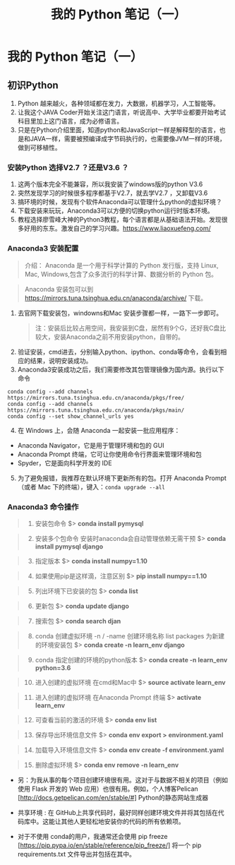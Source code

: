 ﻿---
title: 我的 Python 笔记（一）
categories: python
copyright: true
---

# 我的 Python 笔记（一）

## 初识Python
1. Python 越来越火，各种领域都在发力，大数据，机器学习，人工智能等。
2. 让我这个JAVA Coder开始关注这门语言，听说高中、大学毕业都要开始考试科目里加上这门语言，成为必修语言。
3. 只是在Python介绍里面，知道python和JavaScript一样是解释型的语言，也是和JAVA一样，需要被预编译成字节码执行的，也需要像JVM一样的环境，做到可移植性。
    
### 安装Python 选择V2.7 ？还是V3.6 ？ 

 1. 这两个版本完全不能兼容，所以我安装了windows版的python V3.6
 2. 突然发现学习的时候很多程序都基于V2.7，就去学V2.7 ，又卸载V3.6 
 3. 搞环境的时候，发现有个软件Anaconda可以管理什么python的虚拟环境？
 4. 下载安装来玩玩，Anaconda3可以方便的切换python运行时版本环境。
 5. 教程选择廖雪峰大神的Python3教程，每个语言都是从基础语法开始。发现很多好用的东东。激发自己的学习兴趣。https://www.liaoxuefeng.com/

### Anaconda3 安装配置
    
> 介绍： Anaconda 是一个用于科学计算的 Python 发行版，支持 Linux, Mac, Windows,包含了众多流行的科学计算、数据分析的 Python 包。

> Anaconda 安装包可以到 https://mirrors.tuna.tsinghua.edu.cn/anaconda/archive/ 下载。

1. 去官网下载安装包，windowns和Mac 安装步骤都一样，一路下一步即可。
   > 注：安装后比较占用空间，我安装到C盘，居然有9个G，还好我C盘比较大，安装Anaconda之前不用安装python，自带的。
2. 验证安装，cmd进去，分别输入python、ipython、conda等命令，会看到相应的结果，说明安装成功。
3. Anaconda3安装成功之后，我们需要修改其包管理镜像为国内源。执行以下命令
```
conda config --add channels https://mirrors.tuna.tsinghua.edu.cn/anaconda/pkgs/free/
conda config --add channels https://mirrors.tuna.tsinghua.edu.cn/anaconda/pkgs/main/
conda config --set show_channel_urls yes
```
4. 在 Windows 上，会随 Anaconda 一起安装一批应用程序：
 - Anaconda Navigator，它是用于管理环境和包的 GUI
 - Anaconda Prompt 终端，它可让你使用命令行界面来管理环境和包
 - Spyder，它是面向科学开发的 IDE
5. 为了避免报错，我推荐在默认环境下更新所有的包。打开 Anaconda Prompt （或者 Mac 下的终端），键入：`conda upgrade --all`  
<!-- more -->

### Anaconda3 命令操作

> 1. 安装包命令 
    $> **conda install pymysql**
   
> 2. 安装多个包命令 安装时anaconda会自动管理依赖无需干预
    $> **conda install pymysql django** 
    
> 3. 指定版本 
    $> **conda install numpy=1.10** 

> 4. 如果使用pip是这样滴，注意区别
    $> **pip install numpy==1.10** 

> 5. 列出环境下已安装的包
    $> **conda list**     

> 6. 更新包
    $> **conda update django**     

> 7. 搜索包
    $> **conda search djan** 

> 8. conda 创建虚拟环境  -n / -name 创建环境名称 list packages 为新建的环境安装包 
    $> **conda create -n learn_env django** 

> 9. conda 指定创建的环境的python版本
    $> **conda create -n learn_env python=3.6** 

> 10. 进入创建的虚拟环境 在cmd和Mac中
    $> **source activate learn_env** 

> 11. 进入创建的虚拟环境 在Anaconda Prompt 终端
    $> **activate learn_env** 

> 12. 可查看当前的激活的环境
    $> **conda env list** 

> 13. 保存导出环境信息文件
    $> **conda env export > environment.yaml** 

> 14. 加载导入环境信息文件
    $> **conda env create -f environment.yaml** 
    
> 15. 删除虚拟环境
    $> **conda env remove -n learn_env** 


 - 另：为我从事的每个项目创建环境很有用。这对于与数据不相关的项目（例如使用 Flask 开发的 Web 应用）也很有用。例如，个人博客Pelican [http://docs.getpelican.com/en/stable/#] Python的静态网站生成器   
 
 - 共享环境 : 在 GitHub上共享代码时，最好同样创建环境文件并将其包括在代码库中。这能让其他人更轻松地安装你的代码的所有依赖项。
 
 - 对于不使用 conda的用户，我通常还会使用 pip freeze [https://pip.pypa.io/en/stable/reference/pip_freeze/] 将一个 pip requirements.txt 文件导出并包括在其中。

